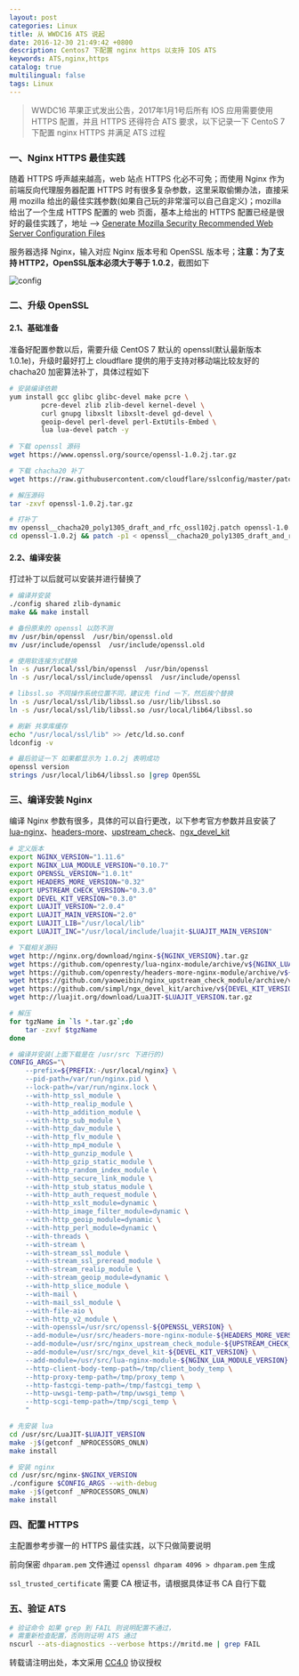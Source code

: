 ```yaml
---
layout: post
categories: Linux
title: 从 WWDC16 ATS 说起
date: 2016-12-30 21:49:42 +0800
description: Centos7 下配置 nginx https 以支持 IOS ATS
keywords: ATS,nginx,https
catalog: true
multilingual: false
tags: Linux
---
```


> WWDC16 苹果正式发出公告，2017年1月1号后所有 IOS 应用需要使用 HTTPS 配置，并且 HTTPS 还得符合 ATS 要求，以下记录一下 CentoS 7 下配置 nginx HTTPS 并满足 ATS 过程


### 一、Nginx HTTPS 最佳实践

随着 HTTPS 呼声越来越高，web 站点 HTTPS 化必不可免；而使用 Nginx 作为前端反向代理服务器配置 HTTPS 时有很多复杂参数，这里采取偷懒办法，直接采用 mozilla 给出的最佳实践参数(如果自己玩的非常溜可以自己自定义)；mozilla 给出了一个生成 HTTPS 配置的 web 页面，基本上给出的 HTTPS 配置已经是很好的最佳实践了，地址 --> [Generate Mozilla Security Recommended Web Server Configuration Files](https://mozilla.github.io/server-side-tls/ssl-config-generator/)

服务器选择 Nginx，输入对应 Nginx 版本号和 OpenSSL 版本号；**注意：为了支持 HTTP2，OpenSSL版本必须大于等于 1.0.2**，截图如下

![config](https://mritd.b0.upaiyun.com/markdown/z5umu.jpg)

### 二、升级 OpenSSL

#### 2.1、基础准备

准备好配置参数以后，需要升级 CentOS 7 默认的 openssl(默认最新版本 1.0.1e)，升级时最好打上 cloudflare 提供的用于支持对移动端比较友好的 chacha20 加密算法补丁，具体过程如下

``` sh
# 安装编译依赖
yum install gcc glibc glibc-devel make pcre \
        pcre-devel zlib zlib-devel kernel-devel \
        curl gnupg libxslt libxslt-devel gd-devel \
        geoip-devel perl-devel perl-ExtUtils-Embed \
        lua lua-devel patch -y
        
# 下载 openssl 源码
wget https://www.openssl.org/source/openssl-1.0.2j.tar.gz

# 下载 chacha20 补丁
wget https://raw.githubusercontent.com/cloudflare/sslconfig/master/patches/openssl__chacha20_poly1305_draft_and_rfc_ossl102j.patch

# 解压源码
tar -zxvf openssl-1.0.2j.tar.gz

# 打补丁
mv openssl__chacha20_poly1305_draft_and_rfc_ossl102j.patch openssl-1.0.2j
cd openssl-1.0.2j && patch -p1 < openssl__chacha20_poly1305_draft_and_rfc_ossl102j.patch
```

#### 2.2、编译安装

打过补丁以后就可以安装并进行替换了

``` sh
# 编译并安装
./config shared zlib-dynamic
make && make install

# 备份原来的 openssl 以防不测
mv /usr/bin/openssl  /usr/bin/openssl.old
mv /usr/include/openssl  /usr/include/openssl.old

# 使用软连接方式替换
ln -s /usr/local/ssl/bin/openssl  /usr/bin/openssl
ln -s /usr/local/ssl/include/openssl  /usr/include/openssl

# libssl.so 不同操作系统位置不同，建议先 find 一下，然后挨个替换
ln -s /usr/local/ssl/lib/libssl.so /usr/lib/libssl.so
ln -s /usr/local/ssl/lib/libssl.so /usr/local/lib64/libssl.so

# 刷新 共享库缓存
echo "/usr/local/ssl/lib" >> /etc/ld.so.conf
ldconfig -v

# 最后验证一下 如果都显示为 1.0.2j 表明成功
openssl version
strings /usr/local/lib64/libssl.so |grep OpenSSL
```

### 三、编译安装 Nginx

编译 Nginx 参数有很多，具体的可以自行更改，以下参考官方参数并且安装了 [lua-nginx](https://github.com/openresty/lua-nginx-module)、[headers-more](https://github.com/openresty/headers-more)、[upstream_check](https://github.com/yaoweibin/nginx_upstream_check_module)、[ngx_devel_kit](https://github.com/simpl/ngx_devel_kit)

``` sh
# 定义版本
export NGINX_VERSION="1.11.6"
export NGINX_LUA_MODULE_VERSION="0.10.7"
export OPENSSL_VERSION="1.0.1t"
export HEADERS_MORE_VERSION="0.32"
export UPSTREAM_CHECK_VERSION="0.3.0"
export DEVEL_KIT_VERSION="0.3.0"
export LUAJIT_VERSION="2.0.4"
export LUAJIT_MAIN_VERSION="2.0"
export LUAJIT_LIB="/usr/local/lib"
export LUAJIT_INC="/usr/local/include/luajit-$LUAJIT_MAIN_VERSION"

# 下载相关源码
wget http://nginx.org/download/nginx-${NGINX_VERSION}.tar.gz
wget https://github.com/openresty/lua-nginx-module/archive/v${NGINX_LUA_MODULE_VERSION}.tar.gz -O lua-nginx-module-v${NGINX_LUA_MODULE_VERSION}.tar.gz
wget https://github.com/openresty/headers-more-nginx-module/archive/v${HEADERS_MORE_VERSION}.tar.gz
wget https://github.com/yaoweibin/nginx_upstream_check_module/archive/v${UPSTREAM_CHECK_VERSION}.tar.gz
wget https://github.com/simpl/ngx_devel_kit/archive/v${DEVEL_KIT_VERSION}.tar.gz -O ngx_devel_kit-v${DEVEL_KIT_VERSION}.tar.gz
wget http://luajit.org/download/LuaJIT-$LUAJIT_VERSION.tar.gz

# 解压
for tgzName in `ls *.tar.gz`;do
    tar -zxvf $tgzName
done

# 编译并安装(上面下载是在 /usr/src 下进行的)
CONFIG_ARGS="\
    --prefix=${PREFIX:-/usr/local/nginx} \
    --pid-path=/var/run/nginx.pid \
    --lock-path=/var/run/nginx.lock \
    --with-http_ssl_module \
    --with-http_realip_module \
    --with-http_addition_module \
    --with-http_sub_module \
    --with-http_dav_module \
    --with-http_flv_module \
    --with-http_mp4_module \
    --with-http_gunzip_module \
    --with-http_gzip_static_module \
    --with-http_random_index_module \
    --with-http_secure_link_module \
    --with-http_stub_status_module \
    --with-http_auth_request_module \
    --with-http_xslt_module=dynamic \
    --with-http_image_filter_module=dynamic \
    --with-http_geoip_module=dynamic \
    --with-http_perl_module=dynamic \
    --with-threads \
    --with-stream \
    --with-stream_ssl_module \
    --with-stream_ssl_preread_module \
    --with-stream_realip_module \
    --with-stream_geoip_module=dynamic \
    --with-http_slice_module \
    --with-mail \
    --with-mail_ssl_module \
    --with-file-aio \
    --with-http_v2_module \
    --with-openssl=/usr/src/openssl-${OPENSSL_VERSION} \
    --add-module=/usr/src/headers-more-nginx-module-${HEADERS_MORE_VERSION} \
    --add-module=/usr/src/nginx_upstream_check_module-${UPSTREAM_CHECK_VERSION} \
    --add-module=/usr/src/ngx_devel_kit-${DEVEL_KIT_VERSION} \
    --add-module=/usr/src/lua-nginx-module-${NGINX_LUA_MODULE_VERSION} \
    --http-client-body-temp-path=/tmp/client_body_temp \
    --http-proxy-temp-path=/tmp/proxy_temp \
    --http-fastcgi-temp-path=/tmp/fastcgi_temp \
    --http-uwsgi-temp-path=/tmp/uwsgi_temp \
    --http-scgi-temp-path=/tmp/scgi_temp \
    "

# 先安装 lua
cd /usr/src/LuaJIT-$LUAJIT_VERSION
make -j$(getconf _NPROCESSORS_ONLN)
make install

# 安装 nginx
cd /usr/src/nginx-$NGINX_VERSION
./configure $CONFIG_ARGS --with-debug
make -j$(getconf _NPROCESSORS_ONLN)
make install
```

### 四、配置 HTTPS

主配置参考步骤一的 HTTPS 最佳实践，以下只做简要说明

前向保密 `dhparam.pem` 文件通过 `openssl dhparam 4096 > dhparam.pem` 生成

`ssl_trusted_certificate` 需要 CA 根证书，请根据具体证书 CA 自行下载

### 五、验证 ATS

``` sh
# 验证命令 如果 grep 到 FAIL 则说明配置不通过，
# 需重新检查配置，否则则证明 ATS 通过
nscurl --ats-diagnostics --verbose https://mritd.me | grep FAIL
```


转载请注明出处，本文采用 [CC4.0](http://creativecommons.org/licenses/by-nc-nd/4.0/) 协议授权

